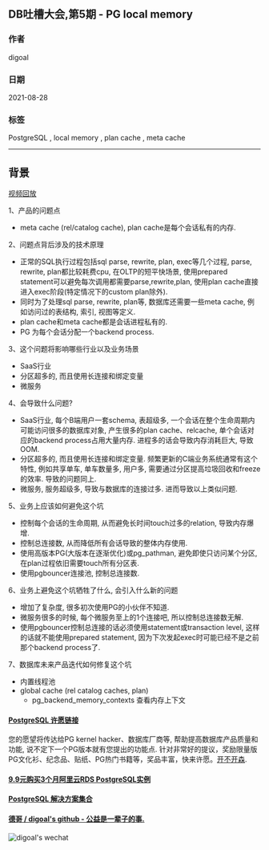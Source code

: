 ## DB吐槽大会,第5期 - PG local memory    
                
### 作者                
digoal                
                
### 日期                
2021-08-28                
                
### 标签                
PostgreSQL , local memory , plan cache , meta cache                
      
----      
        
## 背景            
[视频回放](https://www.bilibili.com/video/bv1QQ4y1h7b7)    
    
1、产品的问题点    
- meta cache (rel/catalog cache), plan cache是每个会话私有的内存.    
    
2、问题点背后涉及的技术原理          
- 正常的SQL执行过程包括sql parse, rewrite, plan, exec等几个过程, parse, rewrite, plan都比较耗费cpu, 在OLTP的短平快场景, 使用prepared statement可以避免每次调用都需要parse,rewrite,plan, 使用plan cache直接进入exec阶段(特定情况下的custom plan除外).    
- 同时为了处理sql parse, rewrite, plan等, 数据库还需要一些meta cache, 例如访问过的表结构, 索引, 视图等定义.    
- plan cache和meta cache都是会话进程私有的.   
- PG 为每个会话分配一个backend process.     
    
3、这个问题将影响哪些行业以及业务场景          
- SaaS行业  
- 分区超多的, 而且使用长连接和绑定变量   
- 微服务    
          
4、会导致什么问题?         
- SaaS行业, 每个B端用户一套schema, 表超级多, 一个会话在整个生命周期内可能访问很多的数据库对象, 产生很多的plan cache、relcache, 单个会话对应的backend process占用大量内存. 进程多的话会导致内存消耗巨大, 导致OOM.    
- 分区超多的, 而且使用长连接和绑定变量. 频繁更新的C端业务系统通常有这个特性, 例如共享单车, 单车数量多, 用户多, 需要通过分区提高垃圾回收和freeze的效率. 导致的问题同上.   
- 微服务, 服务超级多, 导致与数据库的连接过多. 进而导致以上类似问题.   
        
5、业务上应该如何避免这个坑          
- 控制每个会话的生命周期, 从而避免长时间touch过多的relation, 导致内存爆增.   
- 控制总连接数, 从而降低所有会话导致的整体内存使用.   
- 使用高版本PG(大版本在逐渐优化)或pg_pathman, 避免即使只访问某个分区, 在plan过程依旧需要touch所有分区表.   
- 使用pgbouncer连接池, 控制总连接数.   
        
6、业务上避免这个坑牺牲了什么, 会引入什么新的问题          
- 增加了复杂度, 很多初次使用PG的小伙伴不知道.    
- 微服务很多的时候, 每个微服务至上的1个连接吧, 所以控制总连接数无解.    
- 使用pgbouncer控制总连接的话必须使用statement或transaction level, 这样的话就不能使用prepared statement, 因为下次发起exec时可能已经不是之前那个backend process了.    
          
7、数据库未来产品迭代如何修复这个坑     
- 内置线程池    
- global cache (rel catalog caches, plan)    
    - pg_backend_memory_contexts 查看内存上下文     
      
  
#### [PostgreSQL 许愿链接](https://github.com/digoal/blog/issues/76 "269ac3d1c492e938c0191101c7238216")
您的愿望将传达给PG kernel hacker、数据库厂商等, 帮助提高数据库产品质量和功能, 说不定下一个PG版本就有您提出的功能点. 针对非常好的提议，奖励限量版PG文化衫、纪念品、贴纸、PG热门书籍等，奖品丰富，快来许愿。[开不开森](https://github.com/digoal/blog/issues/76 "269ac3d1c492e938c0191101c7238216").  
  
  
#### [9.9元购买3个月阿里云RDS PostgreSQL实例](https://www.aliyun.com/database/postgresqlactivity "57258f76c37864c6e6d23383d05714ea")
  
  
#### [PostgreSQL 解决方案集合](https://yq.aliyun.com/topic/118 "40cff096e9ed7122c512b35d8561d9c8")
  
  
#### [德哥 / digoal's github - 公益是一辈子的事.](https://github.com/digoal/blog/blob/master/README.md "22709685feb7cab07d30f30387f0a9ae")
  
  
![digoal's wechat](../pic/digoal_weixin.jpg "f7ad92eeba24523fd47a6e1a0e691b59")
  
